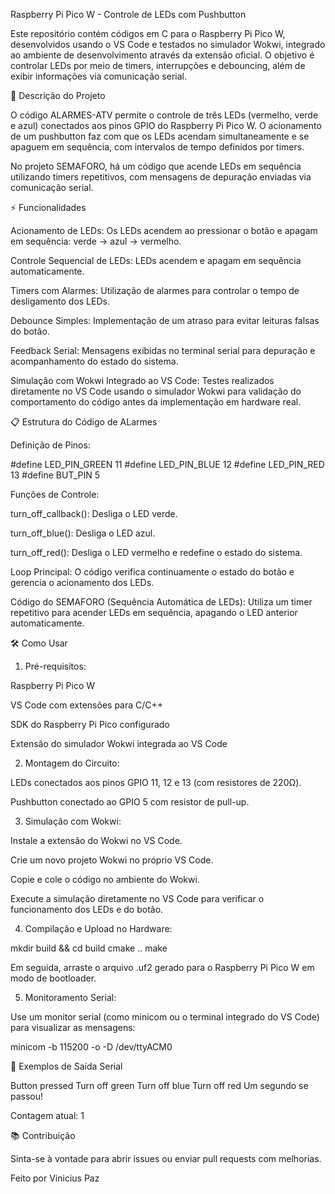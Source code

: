 Raspberry Pi Pico W - Controle de LEDs com Pushbutton

Este repositório contém códigos em C para o Raspberry Pi Pico W, desenvolvidos usando o VS Code e testados no simulador Wokwi, integrado ao ambiente de desenvolvimento através da extensão oficial. O objetivo é controlar LEDs por meio de timers, interrupções e debouncing, além de exibir informações via comunicação serial.

🚀 Descrição do Projeto

O código ALARMES-ATV permite o controle de três LEDs (vermelho, verde e azul) conectados aos pinos GPIO do Raspberry Pi Pico W. O acionamento de um pushbutton faz com que os LEDs acendam simultaneamente e se apaguem em sequência, com intervalos de tempo definidos por timers.

No projeto SEMAFORO, há um código que acende LEDs em sequência utilizando timers repetitivos, com mensagens de depuração enviadas via comunicação serial.

⚡ Funcionalidades

Acionamento de LEDs: Os LEDs acendem ao pressionar o botão e apagam em sequência: verde → azul → vermelho.

Controle Sequencial de LEDs: LEDs acendem e apagam em sequência automaticamente.

Timers com Alarmes: Utilização de alarmes para controlar o tempo de desligamento dos LEDs.

Debounce Simples: Implementação de um atraso para evitar leituras falsas do botão.

Feedback Serial: Mensagens exibidas no terminal serial para depuração e acompanhamento do estado do sistema.

Simulação com Wokwi Integrado ao VS Code: Testes realizados diretamente no VS Code usando o simulador Wokwi para validação do comportamento do código antes da implementação em hardware real.

📋 Estrutura do Código de ALarmes

Definição de Pinos:

#define LED_PIN_GREEN 11
#define LED_PIN_BLUE 12
#define LED_PIN_RED 13
#define BUT_PIN 5

Funções de Controle:

turn_off_callback(): Desliga o LED verde.

turn_off_blue(): Desliga o LED azul.

turn_off_red(): Desliga o LED vermelho e redefine o estado do sistema.

Loop Principal:
O código verifica continuamente o estado do botão e gerencia o acionamento dos LEDs.

Código do SEMAFORO (Sequência Automática de LEDs):
Utiliza um timer repetitivo para acender LEDs em sequência, apagando o LED anterior automaticamente.

🛠️ Como Usar

1. Pré-requisitos:

Raspberry Pi Pico W

VS Code com extensões para C/C++

SDK do Raspberry Pi Pico configurado

Extensão do simulador Wokwi integrada ao VS Code

2. Montagem do Circuito:

LEDs conectados aos pinos GPIO 11, 12 e 13 (com resistores de 220Ω).

Pushbutton conectado ao GPIO 5 com resistor de pull-up.

3. Simulação com Wokwi:

Instale a extensão do Wokwi no VS Code.

Crie um novo projeto Wokwi no próprio VS Code.

Copie e cole o código no ambiente do Wokwi.

Execute a simulação diretamente no VS Code para verificar o funcionamento dos LEDs e do botão.

4. Compilação e Upload no Hardware:

mkdir build && cd build
cmake ..
make

Em seguida, arraste o arquivo .uf2 gerado para o Raspberry Pi Pico W em modo de bootloader.

5. Monitoramento Serial:

Use um monitor serial (como minicom ou o terminal integrado do VS Code) para visualizar as mensagens:

minicom -b 115200 -o -D /dev/ttyACM0

🧪 Exemplos de Saída Serial

Button pressed
Turn off green
Turn off blue
Turn off red
Um segundo se passou!

Contagem atual: 1

📚 Contribuição

Sinta-se à vontade para abrir issues ou enviar pull requests com melhorias.

Feito por Vinicius Paz

